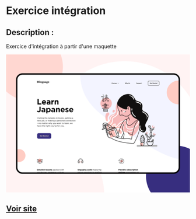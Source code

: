 # Exercice intégration 

## Description : 
Exercice d'intégration à partir d'une maquette

![](./assets/maquette.png)

## [Voir site](https://phildaiguille.github.io/Exercice_Blinguage/)



